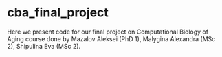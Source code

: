 # cba_final_project
Here we present code for our final project on Computational Biology of Aging course done by Mazalov Aleksei (PhD 1), Malygina Alexandra (MSc 2), Shipulina Eva (MSc 2). 

